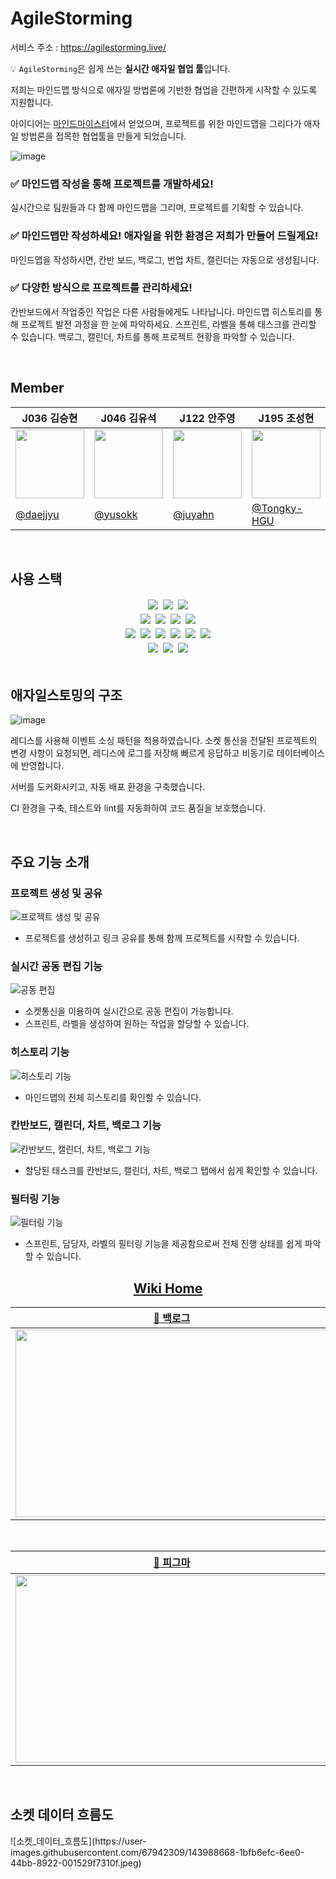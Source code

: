 # AgileStorming

서비스 주소 : https://agilestorming.live/
	
💡 `AgileStorming`은 쉽게 쓰는 **실시간 애자일 협업 툴**입니다.
	
저희는 마인드맵 방식으로 애자일 방법론에 기반한 협업을 간편하게 시작할 수 있도록 지원합니다. 
	
아이디어는 [마인드마이스터](https://mm.tt/2098746496?t=M91wlxD15G)에서 얻었으며, 프로젝트를 위한 마인드맵을 그리다가 애자일 방법론을 접목한 협업툴을 만들게 되었습니다.

![image](https://user-images.githubusercontent.com/60315683/143397838-57bbc531-801a-4c30-841a-7aa646e929c9.png)

### ✅ 마인드맵 작성을 통해 프로젝트를 개발하세요!

실시간으로 팀원들과 다 함께 마인드맵을 그리며, 프로젝트를 기획할 수 있습니다.

### ✅ 마인드맵만 작성하세요! 애자일을 위한 환경은 저희가 만들어 드릴게요!

마인드맵을 작성하시면, 칸반 보드, 백로그, 번업 차트, 캘린더는 자동으로 생성됩니다.

### ✅ 다양한 방식으로 프로젝트를 관리하세요!

칸반보드에서 작업중인 작업은 다른 사람들에게도 나타납니다. 
마인드맵 히스토리를 통해 프로젝트 발전 과정을 한 눈에 파악하세요.
스프린트, 라벨을 통해 태스크를 관리할 수 있습니다.
백로그, 캘린더, 차트를 통해 프로젝트 현황을 파악할 수 있습니다.

<br/>

## Member

|J036 김승현|J046 김유석|J122 안주영|J195 조성현|
|---|---|---|---|
|<img src="https://github.com/daejjyu.png" width="110">|<img src="https://github.com/yusokk.png" width="110">|<img src="https://github.com/juyahn.png" width="110">|<img src="https://github.com/Tongky-HGU.png" width="110">|
|[@daejjyu](https://github.com/daejjyu)|[@yusokk](https://github.com/yusokk)|[@juyahn](https://github.com/juyahn)|[@Tongky-HGU](https://github.com/Tongky-HGU)|
  
<br/>

## 사용 스택

<div align="center">
    <img src="https://img.shields.io/badge/typescript-3178C6?style=for-the-badge&logo=typescript&logoColor=black" style="margin: 2px"/>
    <img src="https://img.shields.io/badge/github-181717?style=for-the-badge&logo=github&logoColor=white" style="margin: 2px"/>
	  <img src="https://img.shields.io/badge/git-F05032?style=for-the-badge&logo=git&logoColor=white" style="margin: 2px"/>
</div>
<div align="center">
    <img src="https://img.shields.io/badge/react-61DAFB?style=for-the-badge&logo=react&logoColor=black" style="margin: 2px">
    <img src="https://img.shields.io/badge/create_react_app-09D3AC?style=for-the-badge&logo=create-react-app&logoColor=black" style="margin: 2px">
    <img src="https://img.shields.io/badge/emotion/styled-DB7093?style=for-the-badge&logo=react&logoColor=black" style="margin: 2px">
    <img src="https://img.shields.io/badge/recoil-000000?style=for-the-badge&logo=react&logoColor=white" style="margin: 2px">
</div>
<div align="center">
    <img src="https://img.shields.io/badge/node.js-339933?style=for-the-badge&logo=Node.js&logoColor=white" style="margin: 2px">
    <img src="https://img.shields.io/badge/express-000000?style=for-the-badge&logo=express&logoColor=white" style="margin: 2px">
    <img src="https://img.shields.io/badge/socket.io-010101?style=for-the-badge&logo=socket.io&logoColor=white" style="margin: 2px">
    <img src="https://img.shields.io/badge/redis-DC382D?style=for-the-badge&logo=redis&logoColor=white" style="margin: 2px">
    <img src="https://img.shields.io/badge/mysql-4479A1?style=for-the-badge&logo=mysql&logoColor=white" style="margin: 2px">
    <img src="https://img.shields.io/badge/typeorm-262627?style=for-the-badge&logo=typeorm&logoColor=white" style="margin: 2px">
</div>
<div align="center">
	<img src="https://img.shields.io/badge/nginx-009639?style=for-the-badge&logo=nginx&logoColor=white" style="margin: 2px">
	<img src="https://img.shields.io/badge/docker-2496ED?style=for-the-badge&logo=docker&logoColor=white" style="margin: 2px">
	<img src="https://img.shields.io/badge/GitHub_Actions-2088FF?style=for-the-badge&logo=GitHubActions&logoColor=white" style="margin: 2px">
</div>

<br/>

## 애자일스토밍의 구조

![image](https://user-images.githubusercontent.com/73219421/144015475-9abd93cb-2d0f-43ae-b031-2cdfffa69a21.png)

레디스를 사용해 이벤트 소싱 패턴을 적용하였습니다. 소켓 통신을 전달된 프로젝트의 변경 사항이 요청되면, 레디스에 로그를 저장해 빠르게 응답하고 비동기로 데이터베이스에 반영합니다.

서버를 도커화시키고, 자동 배포 환경을 구축했습니다.

CI 환경을 구축, 테스트와 lint를 자동화하여 코드 품질을 보호했습니다.

<br/>	

## 주요 기능 소개

### 프로젝트 생성 및 공유
![프로젝트 생성 및 공유](https://user-images.githubusercontent.com/37368480/144149825-ff57578c-dae3-4212-8d14-89c12d26e821.gif)

- 프로젝트를 생성하고 링크 공유를 통해 함께 프로젝트를 시작할 수 있습니다.

### 실시간 공동 편집 기능
![공동 편집](https://user-images.githubusercontent.com/37368480/144149869-251bc31b-c7a5-462d-815a-3a1ba34ad553.gif)

- 소켓통신을 이용하여 실시간으로 공동 편집이 가능합니다.
- 스프린트, 라벨을 생성하여 원하는 작업을 할당할 수 있습니다.

### 히스토리 기능
![히스토리 기능](https://user-images.githubusercontent.com/37368480/144149877-b8a7b3bc-51d0-404d-a3c8-3340e5864bcb.gif)

- 마인드맵의 전체 히스토리를 확인할 수 있습니다.

### 칸반보드, 캘린더, 차트, 백로그 기능
![칸반보드, 캘린더, 차트, 백로그 기능](https://user-images.githubusercontent.com/37368480/144149883-184bd8b6-e82f-4cf0-8335-86cf60b307a6.gif)

- 할당된 태스크를 칸반보드, 캘린더, 차트, 백로그 탭에서 쉽게 확인할 수 있습니다.

### 필터링 기능
![필터링 기능](https://user-images.githubusercontent.com/37368480/144149884-5d7df62f-5737-43ec-a9c3-84bd4257426d.gif)

- 스프린트, 담당자, 라벨의 필터링 기능을 제공함으로써 전체 진행 상태를 쉽게 파악할 수 있습니다.

<div align="center">
<a href="https://github.com/boostcampwm-2021/web08/wiki"><h2>Wiki Home</h2></a>

|<a href="https://docs.google.com/spreadsheets/d/1OVi6fjFgQ8Pn-q-Mb5ZRSB4xBjd0Dcyfu4gJRR42esU/edit">📝 백로그</a>|<a href="https://www.mindmeister.com/ko/2067819219">💭 마인드맵</a>|
|---|---|
|<img src="https://user-images.githubusercontent.com/60315683/140671941-78cead49-9faf-4257-8fe2-0f1c937cc022.png" style="width:500px;height:300px;"/>|<img src="https://user-images.githubusercontent.com/60315683/140672316-fa646228-3dc8-4b93-9122-294ae097358f.png" style="width:500px;height:300px;"/>|
	
<br/>
	
|<a href="https://www.figma.com/file/2q8KexaWzWsfdptQfBviLX/AgileStorming">🎀 피그마</a>|<a href="https://github.com/boostcampwm-2021/web08/wiki/ER-Diagram">🛢 ER Diagram</a>|
|---|---|
|<img src="https://user-images.githubusercontent.com/60315683/140672467-22b3aa52-daab-47ac-93fc-44a02662c98c.png" style="width:500px;height:300px;"/>|<img src="https://user-images.githubusercontent.com/60315683/140672641-5bfd2e75-b626-4afa-9b41-cfe4efc0e627.png" style="width:500px;height:300px;"/>|
</div>

<br />

<h2>소켓 데이터 흐름도</h2>
![소켓_데이터_흐름도](https://user-images.githubusercontent.com/67942309/143988668-1bfb6efc-6ee0-44bb-8922-001529f7310f.jpeg)